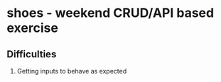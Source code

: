 # shoes - weekend CRUD/API based exercise

## Difficulties

1. Getting inputs to behave as expected
